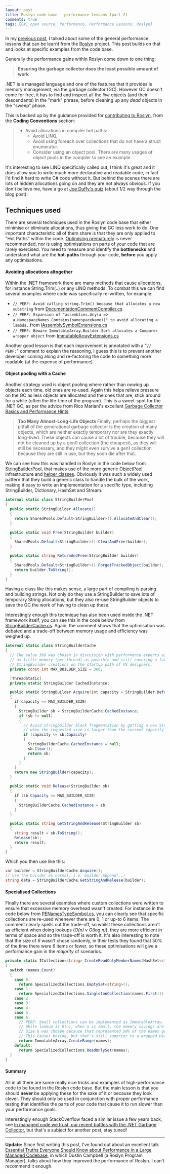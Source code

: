 ```yaml
---
layout: post
title: Roslyn code base - performance lessons (part 2)
comments: true
tags: [C#, open source, Performance, Performance Lessons, Roslyn]
---
```

In my <a href="{{base}}/2014/06/05/roslyn-code-base-performance-lessons-part-1/" target="_blank">previous post</a>, I talked about some of the general performance lessons that can be learnt from the <a href="https://roslyn.codeplex.com/" target="_blank">Roslyn</a>&nbsp;project. This post builds on that and looks at specific examples from the code base.

Generally the performance gains within Roslyn come down to one thing:

<blockquote>
  <strong>Ensuring the garbage collector&nbsp;does the least possible amount of work</strong>
</blockquote>

.NET is a managed language and one of the features that it provides is memory management, via the garbage collector (GC). However GC doesn't come for free, it has to find and inspect all the <em>live</em> objects (and their descendants) in the "mark" phrase, before cleaning up any <em>dead</em> objects in the "sweep" phase.

This is backed up by the guidance provided for <a href="https://roslyn.codeplex.com/wikipage?title=How%20to%20Contribute&amp;referringTitle=Documentation" target="_blank">contributing to Roslyn</a>, from the <strong>Coding Conventions</strong> section:

<blockquote>
  <ul>
  <li>Avoid allocations in compiler hot paths:
  
  <ul>
  <li>Avoid LINQ.</li>
  <li>Avoid using foreach over collections that do not have a struct enumerator.</li>
  <li>Consider using an object pool. There are many usages of object pools in the compiler to see an example.</li>
  </ul></li>
  </ul>
</blockquote>

It's interesting to see LINQ specifically called out, I think it's great and it does allow you to write much more declarative and readable code, in fact I'd find it hard to write C# code without it. But behind the scenes there are lots of hidden allocations going on and they are not always obvious. If you don't believe me, have a go at <a href="http://joeduffyblog.com/2010/09/06/the-premature-optimization-is-evil-myth/" target="_blank">Joe Duffy's quiz</a> (about 1/2 way through the blog post).

<h2><strong>Techniques used</strong></h2>

There are several techniques used in the Roslyn code base that either minimise or eliminate allocations, thus giving the GC less work to do. One important characteristic all of them share is that they are only applied to "Hot Paths" within the code. <a href="http://c2.com/cgi/wiki?PrematureOptimization" target="_blank">Optimising prematurely</a> is never recommended, nor is using optimisations on parts of your code that are rarely exercised. You need to measure and identify the <strong>bottlenecks</strong> and understand what are the <strong>hot-paths</strong> through your code, <strong>before</strong> you apply any optimisations.

<h4><strong>Avoiding allocations altogether</strong></h4>

Within the .NET framework there are many methods that cause allocations, for instance String.Trim(..) or any LINQ methods. To combat this we can find several examples where code was specifically re-written, for example:

<ul>
<li><code>// PERF: Avoid calling string.Trim() because that allocates a new substring</code>
from <a href="http://source.roslyn.codeplex.com/#Microsoft.CodeAnalysis.CSharp/Compiler/DocumentationCommentCompiler.cs#731" target="_blank">DocumentationCommentCompiler.cs</a></li>
<li><code>// PERF: Expansion of "assemblies.Any(a =</code>&gt; <code>a.NamespaceNames.Contains(namespaceName))" to avoid allocating a lambda.</code> 
from <a href="http://source.roslyn.codeplex.com/#Microsoft.CodeAnalysis.Workspaces/Shared/Extensions/IAssemblySymbolExtensions.cs#17" target="_blank">IAssemblySymbolExtensions.cs</a> </li>
<li><code>// PERF: Beware ImmutableArray.Builder.Sort allocates a Comparer wrapper object</code>
from <a href="http://source.roslyn.codeplex.com/#Microsoft.CodeAnalysis/Collections/ImmutableArrayExtensions.cs#439" target="_blank">ImmutableArrayExtensions.cs</a></li>
</ul>

Another good lesson is that each improvement is annotated with a "<code>// PERF:</code>" comment to explain the reasoning, I guess this is to prevent another developer coming along and re-factoring the code to something more readable (at the expense of performance).

<h4><strong>Object pooling with a Cache</strong></h4>

Another strategy used is <a>object pooling</a> where rather than <em>newing</em> up objects each time, old ones are re-used. Again this helps relieve pressure on the GC as less objects are allocated and the ones that are, stick around for a while (often the life-time of the program). This is a sweet-spot for the .NET GC, as per the advice from Rico Mariani's excellent <a href="http://msdn.microsoft.com/en-us/library/ms973837.aspx#dotnetgcbasics_topic4" target="_blank">Garbage Collector Basics and Performance Hints</a>:

<blockquote>
  <strong>Too Many Almost-Long-Life Objects</strong>
  Finally, perhaps the biggest pitfall of the generational garbage collector is the creation of many objects, which are neither exactly temporary nor are they exactly long-lived. These objects can cause a lot of trouble, because they will not be cleaned up by a gen0 collection (the cheapest), as they will still be necessary, and they might even survive a gen1 collection because they are still in use, but they soon die after that.
</blockquote>

We can see how this was handled in Roslyn in the code below from <a href="http://source.roslyn.codeplex.com/#Microsoft.CodeAnalysis.Workspaces/Formatting/StringBuilderPool.cs" target="_blank">StringBuilderPool</a>, that makes use of the more generic <a href="http://source.roslyn.codeplex.com/#Microsoft.CodeAnalysis.Workspaces/Utilities/ObjectPools/PooledObject.cs#12" target="_blank">ObjectPool</a> infrastructure and <a href="http://source.roslyn.codeplex.com/#Microsoft.CodeAnalysis.Workspaces/Utilities/ObjectPools/SharedPools.cs#c5905bf81da0a7e8" target="_blank">helper classes</a>. Obviously it was such a widely used pattern that they build a generic class to handle the bulk of the work, making it easy to write an implementation for a specific type, including StringBuilder, Dictionary, HashSet and Stream.

``` csharp
internal static class StringBuilderPool
{
  public static StringBuilder Allocate()
  {
    return SharedPools.Default<StringBuilder>().AllocateAndClear();
  }

  public static void Free(StringBuilder builder)
  {
    SharedPools.Default<StringBuilder>().ClearAndFree(builder);
  }

  public static string ReturnAndFree(StringBuilder builder)
  {
    SharedPools.Default<StringBuilder>().ForgetTrackedObject(builder);
    return builder.ToString();
  }
}
```

Having a class like this makes sense, a large part of compiling is parsing and building strings. Not only do they use a StringBuilder to save lots of temporary String allocations, but they also re-use StringBuilder objects to save the GC the work of having to clean up these.

Interestingly enough this technique has also been used inside the .NET framework itself, you can see this in the code below from <a href="http://referencesource.microsoft.com/#mscorlib/system/text/stringbuildercache.cs#40" target="_blank">StringBuilderCache.cs</a>. Again, the comment shows that the optimisation was debated and a trade-off between memory usage and efficiency was weighed up.

``` csharp
internal static class StringBuilderCache
{
  // The value 360 was chosen in discussion with performance experts as a compromise between using
  // as little memory (per thread) as possible and still covering a large part of short-lived
  // StringBuilder creations on the startup path of VS designers.
  private const int MAX_BUILDER_SIZE = 360;

  [ThreadStatic]
  private static StringBuilder CachedInstance;

  public static StringBuilder Acquire(int capacity = StringBuilder.DefaultCapacity)
  {
    if(capacity <= MAX_BUILDER_SIZE)
    {
      StringBuilder sb = StringBuilderCache.CachedInstance;
      if (sb != null)
      {
        // Avoid stringbuilder block fragmentation by getting a new StringBuilder
        // when the requested size is larger than the current capacity
        if (capacity <= sb.Capacity)
        {
          StringBuilderCache.CachedInstance = null;
          sb.Clear();
          return sb;
        }
      }
    }
    return new StringBuilder(capacity);
  }

  public static void Release(StringBuilder sb)
  {
    if (sb.Capacity <= MAX_BUILDER_SIZE)
    {
      StringBuilderCache.CachedInstance = sb;
    }
  }

  public static string GetStringAndRelease(StringBuilder sb)
  {
    string result = sb.ToString();
    Release(sb);
    return result;
  }
}
```

Which you then use like this:

``` csharp
var builder = StringBuilderCache.Acquire();
// use the builder as normal, i.e. builder.Append(..)
string data = StringBuilderCache.GetStringAndRelease(builder);
```

<h4><strong>Specialised Collections</strong> <a name="SpecialisedCollections"></a></h4>

Finally there are several examples where custom collections were written to ensure that excessive memory overhead wasn't created. For instance in the code below from <a href="http://source.roslyn.codeplex.com/#Microsoft.CodeAnalysis.CSharp/Symbols/Metadata/PE/PENamedTypeSymbol.cs#673" target="_blank">PENamesTypeSymbol.cs</a>, you can clearly see that specific collections are re-used whenever there are 0, 1 or up-to 6 items. 
The comment clearly spells out the trade-off, so whilst these collections aren't as efficient when doing lookups (<em>O(n)</em> v <em>O(log n)</em>), they are more efficient in terms of space and so the trade-off is worth it. It's also interesting to note that the size of <em>6</em> wasn't chose randomly, in their tests they found that 50% of the time there were 6 items or fewer, so these optimisations will give a performance gain in the <em>majority</em> of scenarios.

``` csharp
private static ICollection<string> CreateReadOnlyMemberNames(HashSet<string> names)
{
  switch (names.Count)
  {
    case 0:
      return SpecializedCollections.EmptySet<string>();
    case 1:
      return SpecializedCollections.SingletonCollection(names.First());
    case 2:
    case 3:
    case 4:
    case 5:
    case 6:
      // PERF: Small collections can be implemented as ImmutableArray.
      // While lookup is O(n), when n is small, the memory savings are more valuable.
      // Size 6 was chosen because that represented 50% of the names generated in the Picasso end to end.
      // This causes boxing, but that's still superior to a wrapped HashSet
      return ImmutableArray.CreateRange(names);
    default:
      return SpecializedCollections.ReadOnlySet(names);
  }
}
```

<h4><strong>Summary</strong></h4>

All in all there are some really nice tricks and examples of high-performance code to be found in the Roslyn code base. But the main lesson is that you should <strong>never</strong> be applying these for the sake of it or because they look clever. They should only be used in conjunction with proper performance testing that identifies the parts of your code that cause it to run slower than your performance goals.

Interestingly enough StackOverflow faced a similar issue a few years back, see <a href="http://samsaffron.com/archive/2011/10/28/in-managed-code-we-trust-our-recent-battles-with-the-net-garbage-collector" target="_blank">In managed code we trust, our recent battles with the .NET Garbage Collector</a>, but that's a subject for another post, stay tuned!

<hr />

<strong>Update:</strong>&nbsp;Since first writing this post, I've found out about an excellent talk <a href="http://channel9.msdn.com/Events/TechEd/NorthAmerica/2013/DEV-B333" target="_blank">Essential Truths Everyone Should Know about Performance in a Large Managed Codebase</a>, in which Dustin Campbell (a Roslyn Program Manager), talks&nbsp;about how they improved the performance of Roslyn. I can't recommend it enough.
